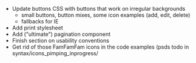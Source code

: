 * Update buttons CSS with buttons that work on irregular backgrounds
  * small buttons, button mixes, some icon examples (add, edit, delete)
  * fallbacks for IE
* Add print stylesheet
* Add ("ultimate") pagination component
* Finish section on usability conventions
* Get rid of those FamFamFam icons in the code examples (psds todo in syntax/icons_pimping_inprogress/